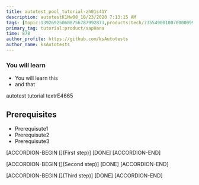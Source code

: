 ```yaml
---
title: autotest_pool_tutorial-zh01s41Y
description: autotestK1Nw08_10/23/2020 7:13:15 AM
tags: [topic:139269250608756787992873,products:tech/73554900100700000996,tutorial:experience/advanced]
primary_tag: tutorial:product/sapHana
time: 878
author_profile: https://github.com/ksAutotests
author_name: ksAutotests
---
```

### You will learn
- You will learn this
- and that

autotest tutorial textrE4665

## Prerequisites
- Prerequisute1
- Prerequisute2
- Prerequisute3

[ACCORDION-BEGIN [](First step)]
[DONE]
[ACCORDION-END]

[ACCORDION-BEGIN [](Second step)]
[DONE]
[ACCORDION-END]

[ACCORDION-BEGIN [](Third step)]
[DONE]
[ACCORDION-END]

